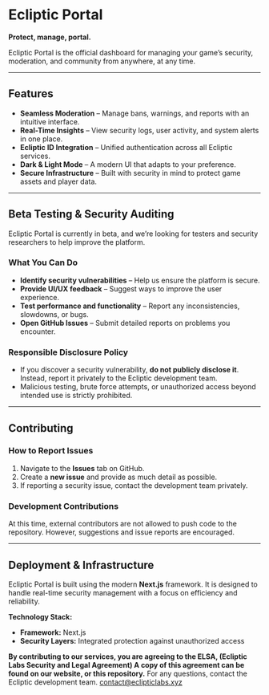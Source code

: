 # Ecliptic Portal  

**Protect, manage, portal.**  

Ecliptic Portal is the official dashboard for managing your game’s security, moderation, and community from anywhere, at any time.  

---

## Features  

- **Seamless Moderation** – Manage bans, warnings, and reports with an intuitive interface.  
- **Real-Time Insights** – View security logs, user activity, and system alerts in one place.  
- **Ecliptic ID Integration** – Unified authentication across all Ecliptic services.  
- **Dark & Light Mode** – A modern UI that adapts to your preference.  
- **Secure Infrastructure** – Built with security in mind to protect game assets and player data.  

---

## Beta Testing & Security Auditing  

Ecliptic Portal is currently in beta, and we’re looking for testers and security researchers to help improve the platform.  

### What You Can Do  

- **Identify security vulnerabilities** – Help us ensure the platform is secure.  
- **Provide UI/UX feedback** – Suggest ways to improve the user experience.  
- **Test performance and functionality** – Report any inconsistencies, slowdowns, or bugs.  
- **Open GitHub Issues** – Submit detailed reports on problems you encounter.  

### Responsible Disclosure Policy  

- If you discover a security vulnerability, **do not publicly disclose it**. Instead, report it privately to the Ecliptic development team.  
- Malicious testing, brute force attempts, or unauthorized access beyond intended use is strictly prohibited.  

---

## Contributing  

### How to Report Issues  
1. Navigate to the **Issues** tab on GitHub.  
2. Create a **new issue** and provide as much detail as possible.  
3. If reporting a security issue, contact the development team privately.  

### Development Contributions  
At this time, external contributors are not allowed to push code to the repository. However, suggestions and issue reports are encouraged.  

---

## Deployment & Infrastructure  

Ecliptic Portal is built using the modern **Next.js** framework. It is designed to handle real-time security management with a focus on efficiency and reliability.  

**Technology Stack:**  
- **Framework:** Next.js    
- **Security Layers:** Integrated protection against unauthorized access  

**By contributing to our services, you are agreeing to the ELSA, (Ecliptic Labs Security and Legal Agreement) A copy of this agreement can be found on our website, or this repository.**
For any questions, contact the Ecliptic development team. contact@eclipticlabs.xyz